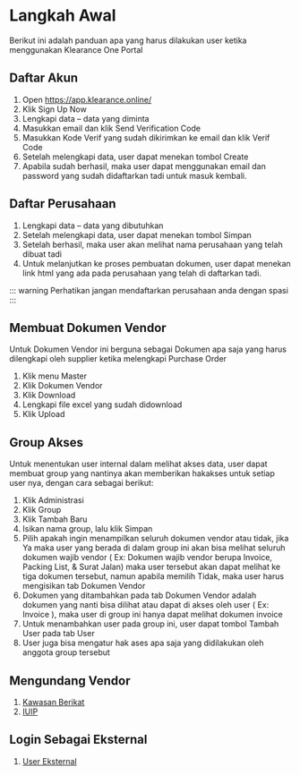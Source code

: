 # Langkah Awal
Berikut ini adalah panduan apa yang harus dilakukan user ketika menggunakan Klearance One Portal

## Daftar Akun
1.	Open https://app.klearance.online/
2.	Klik Sign Up Now
3.	Lengkapi data – data yang diminta
4.	Masukkan email dan klik Send Verification Code
5.	Masukkan Kode Verif yang sudah dikirimkan ke email dan klik Verif Code
6.	Setelah melengkapi data, user dapat menekan tombol Create
7.	Apabila sudah berhasil, maka user dapat menggunakan email dan password yang sudah didaftarkan tadi untuk masuk kembali.



## Daftar Perusahaan
1.	Lengkapi data – data yang dibutuhkan
2.	Setelah melengkapi data, user dapat menekan tombol Simpan
3.	Setelah berhasil, maka user akan melihat nama perusahaan yang telah dibuat tadi
4.	Untuk melanjutkan ke proses pembuatan dokumen, user dapat menekan link html yang ada pada perusahaan yang telah di daftarkan tadi.

::: warning
Perhatikan jangan mendaftarkan perusahaan anda dengan spasi
:::


## Membuat Dokumen Vendor
Untuk Dokumen Vendor ini berguna sebagai Dokumen apa saja yang harus dilengkapi oleh supplier ketika melengkapi Purchase Order	
1.	Klik menu Master
2.	Klik Dokumen Vendor
3.	Klik Download
4.	Lengkapi file excel yang sudah didownload
5.	Klik Upload

## Group Akses
Untuk menentukan user internal dalam melihat akses data, user dapat membuat group yang nantinya akan memberikan hakakses untuk setiap user nya, dengan cara sebagai berikut:
1.	Klik Administrasi
2.	Klik Group
3.	Klik Tambah Baru
4.	Isikan nama group, lalu klik Simpan
5.	Pilih apakah ingin menampilkan seluruh dokumen vendor atau tidak, jika Ya maka user yang berada di dalam group ini akan bisa melihat seluruh dokumen wajib vendor ( Ex: Dokumen wajib vendor berupa Invoice, Packing List, & Surat Jalan) maka user tersebut akan dapat melihat ke tiga dokumen tersebut, namun apabila memilih Tidak, maka user harus mengisikan tab Dokumen Vendor
6.	Dokumen yang ditambahkan pada tab Dokumen Vendor adalah dokumen yang nanti bisa dilihat atau dapat di akses oleh user ( Ex: Invoice ), maka user di group ini hanya dapat melihat dokumen invoice
7.	Untuk menambahkan user pada group ini, user dapat tombol Tambah User pada tab User
8.	User juga bisa mengatur hak ases apa saja yang didilakukan oleh anggota group tersebut

## Mengundang Vendor
1. [Kawasan Berikat](/klrkb/mengundangvendorkb/#mengundang-vendor) 
2. [IUIP](/klriuip/mengundangvendoriuip/#mengundang-vendor)

## Login Sebagai Eksternal
1. [User Eksternal](/klriuip/usereksternal/)